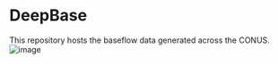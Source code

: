 # DeepBase
This repository hosts the baseflow data generated across the CONUS.
![image](https://github.com/user-attachments/assets/79e73e93-a975-45cd-966d-35503ee58dee)
